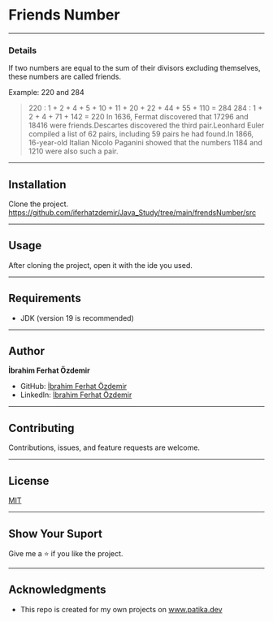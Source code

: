# Friends Number

--- 

### Details
If two numbers are equal to the sum of their divisors excluding themselves, these numbers are called friends.

Example: 220 and 284

>220 : 1 + 2 + 4 + 5 + 10 + 11 + 20 + 22 + 44 + 55 + 110 = 284 284 : 1 + 2 + 4 + 71 + 142 = 220 In 1636, Fermat discovered that 17296 and 18416 were friends.Descartes discovered the third pair.Leonhard Euler compiled a list of 62 pairs, including 59 pairs he had found.In 1866, 16-year-old Italian Nicolo Paganini showed that the numbers 1184 and 1210 were also such a pair.
---




## Installation
Clone the project.
https://github.com/iferhatzdemir/Java_Study/tree/main/frendsNumber/src

---

## Usage
After cloning the project, open it with the ide you used.

---

## Requirements
* JDK (version 19 is recommended)

---

## Author
**İbrahim Ferhat Özdemir**

* GitHub: [İbrahim Ferhat Özdemir](https://github.com/iferhatzdemir)
* LinkedIn: [İbrahim Ferhat Özdemir](https://www.linkedin.com/in/ibrahim-ferhat-%C3%B6zdemir-4304b4139/
  )
---

## Contributing
Contributions, issues, and feature requests are welcome.

---

## License

[MIT](https://choosealicense.com/licenses/mit/)

---

## Show Your Suport
Give me a &#11088; if you like the project.

---

## Acknowledgments
* This repo is created for my own projects on www.patika.dev